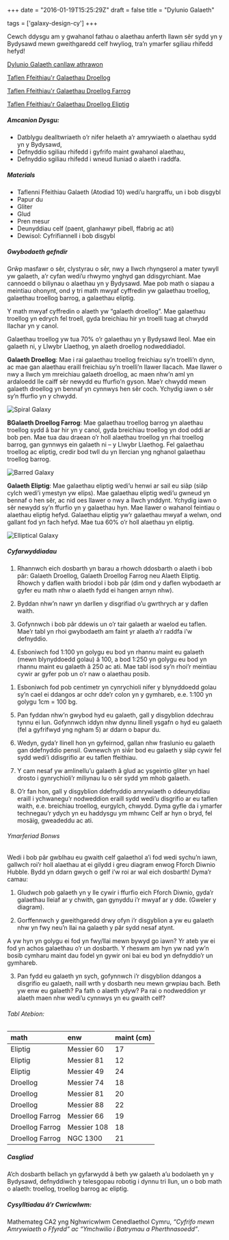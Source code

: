 +++
date = "2016-01-19T15:25:29Z"
draft = false
title = "Dylunio Galaeth"

tags = ['galaxy-design-cy']
+++

Cewch ddysgu am y gwahanol fathau o alaethau anferth llawn sêr sydd yn y Bydysawd mewn gweithgaredd celf hwyliog, tra’n ymarfer sgiliau rhifedd hefyd!

[Dylunio Galaeth canllaw athrawon](https://drive.google.com/open?id=1OhyovXcJgj3b2VVrDBudMahJvurG57_d)

[Taflen Ffeithiau'r Galaethau Droellog](https://drive.google.com/open?id=1VPTo9Hfi_pcZ9jYjN1j061v5WJTs4j-g)

[Taflen Ffeithiau'r Galaethau Droellog Farrog](https://drive.google.com/open?id=1JG-Qx0igpDVDNATz0QjTWlAXEjmFY6vs)

[Taflen Ffeithiau'r Galaethau Droellog Eliptig](https://drive.google.com/open?id=1ka3_l7zJAYJod6yYFDMqUY4DwY5GhXM2)

##### Amcanion Dysgu:

- Datblygu dealltwriaeth o’r nifer helaeth a’r amrywiaeth o alaethau sydd yn y Bydysawd,
- Defnyddio sgiliau rhifedd i gyfrifo maint gwahanol alaethau,
- Defnyddio sgiliau rhifedd i wneud lluniad o alaeth i raddfa.

##### Materials

- Taflenni Ffeithiau Galaeth (Atodiad 10) wedi’u hargraffu, un i bob disgybl
- Papur du
- Gliter
- Glud
- Pren mesur
- Deunyddiau celf (paent, glanhawyr pibell, ffabrig ac ati)
- Dewisol: Cyfrifiannell i bob disgybl

##### Gwybodaeth gefndir

Grŵp masfawr o sêr, clystyrau o sêr, nwy a llwch rhyngserol a mater tywyll yw galaeth, a’r cyfan wedi’u rhwymo ynghyd gan ddisgyrchiant. Mae cannoedd o biliynau o alaethau yn y Bydysawd. Mae pob math o siapau a meintiau ohonynt, ond y tri math mwyaf cyffredin yw galaethau troellog, galaethau troellog barrog, a galaethau eliptig.

Y math mwyaf cyffredin o alaeth yw “galaeth droellog”. Mae galaethau troellog yn edrych fel troell, gyda breichiau hir yn troelli tuag at chwydd llachar yn y canol. 
 
Galaethau troellog yw tua 70% o’r galaethau yn y Bydysawd lleol. Mae ein galaeth ni, y Llwybr Llaethog, yn alaeth droellog nodweddiadol. 

**Galaeth Droellog**: Mae i rai galaethau troellog freichiau sy’n troelli’n dynn, ac mae gan alaethau eraill freichiau sy’n troelli’n llawer llacach. Mae llawer o nwy a llwch ym mreichiau galaeth droellog, ac maen nhw’n aml yn ardaloedd lle caiff sêr newydd eu ffurfio’n gyson. Mae’r chwydd mewn galaeth droellog yn bennaf yn cynnwys hen sêr coch. Ychydig iawn o sêr sy’n ffurfio yn y chwydd.

![Spiral Galaxy](/images/spiral-galaxy.png)

**BGalaeth Droellog Farrog**: Mae galaethau troellog barrog yn alaethau troellog sydd â bar hir yn y canol, gyda breichiau troellog yn dod oddi ar bob pen. Mae tua dau draean o’r holl alaethau troellog yn rhai troellog barrog, gan gynnwys ein galaeth ni – y Llwybr Llaethog. Fel galaethau troellog ac eliptig, credir bod twll du yn llercian yng nghanol galaethau troellog barrog.

![Barred Galaxy](/images/barred-galaxy.png)

**Galaeth Eliptig**: Mae galaethau eliptig wedi’u henwi ar sail eu siâp (siâp cylch wedi’i ymestyn yw elíps). Mae galaethau eliptig wedi’u gwneud yn bennaf o hen sêr, ac nid oes llawer o nwy a llwch ynddynt. Ychydig iawn o sêr newydd sy’n ffurfio yn y galaethau hyn. Mae llawer o wahanol feintiau o alaethau eliptig hefyd. Galaethau eliptig yw’r galaethau mwyaf a welwn, ond gallant fod yn fach hefyd. Mae tua 60% o’r holl alaethau yn eliptig.

![Elliptical Galaxy](/images/elliptical-galaxy.png)

##### Cyfarwyddiadau

1) Rhannwch eich dosbarth yn barau a rhowch ddosbarth o alaeth i bob pâr: Galaeth Droellog, Galaeth Droellog Farrog neu Alaeth Eliptig. Rhowch y daflen waith briodol i bob pâr (dim ond y daflen wybodaeth ar gyfer eu math nhw o alaeth fydd ei hangen arnyn nhw).

2)	Byddan nhw’n nawr yn darllen y disgrifiad o’u gwrthrych ar y daflen waith.

3)	Gofynnwch i bob pâr ddewis un o’r tair galaeth ar waelod eu taflen. Mae’r tabl yn rhoi gwybodaeth am faint yr alaeth a’r raddfa i’w defnyddio.

4)	Esboniwch fod 1:100 yn golygu eu bod yn rhannu maint eu galaeth (mewn blynyddoedd golau) â 100, a bod 1:250 yn golygu eu bod yn rhannu maint eu galaeth â 250 ac ati. Mae tabl isod sy’n rhoi’r meintiau cywir ar gyfer pob un o’r naw o alaethau posib.
1.	Esboniwch fod pob centimetr yn cynrychioli nifer y blynyddoedd golau sy’n cael ei ddangos ar ochr dde’r colon yn y gymhareb, e.e. 1:100 yn golygu 1cm = 100 bg.  

5)	Pan fyddan nhw’n gwybod hyd eu galaeth, gall y disgyblion ddechrau tynnu ei lun. Gofynnwch iddyn nhw dynnu llinell ysgafn o hyd eu galaeth (fel a gyfrifwyd yng ngham 5) ar ddarn o bapur du.

6)	Wedyn, gyda’r llinell hon yn gyfeirnod, gallan nhw fraslunio eu galaeth gan ddefnyddio pensil. Gwnewch yn siŵr bod eu galaeth y siâp cywir fel sydd wedi’i ddisgrifio ar eu taflen ffeithiau. 

7)	Y cam nesaf yw amlinellu’u galaeth â glud ac ysgeintio gliter yn hael drosto i gynrychioli’r miliynau lu o sêr sydd ym mhob galaeth. 

8)	O’r fan hon, gall y disgyblion ddefnyddio amrywiaeth o ddeunyddiau eraill i ychwanegu’r nodweddion eraill sydd wedi’u disgrifio ar eu taflen waith, e.e. breichiau troellog, eurgylch, chwydd. Dyma gyfle da i ymarfer technegau’r ydych yn eu haddysgu ym mhwnc Celf ar hyn o bryd, fel mosäig, gweadeddu ac ati.

###### Ymarferiad Bonws

Wedi i bob pâr gwblhau eu gwaith celf galaethol a’i fod wedi sychu’n iawn, gallwch roi’r holl alaethau at ei gilydd i greu diagram enwog Fforch Diwnio Hubble. Bydd yn ddarn gwych o gelf i’w roi ar wal eich dosbarth! Dyma’r camau:

1) Gludwch pob galaeth yn y lle cywir i ffurfio eich Fforch Diwnio, gyda’r galaethau lleiaf ar y chwith, gan gynyddu i’r mwyaf ar y dde. (Gweler y diagram).

2) Gorffennwch y gweithgaredd drwy ofyn i’r disgyblion a yw eu galaeth nhw yn fwy neu’n llai na galaeth y pâr sydd nesaf atynt. 

A yw hyn yn golygu ei fod yn fwy/llai mewn bywyd go iawn? Yr ateb yw ei fod yn achos galaethau o’r un dosbarth. Y rheswm am hyn yw nad yw’n bosib cymharu maint dau fodel yn gywir oni bai eu bod yn defnyddio’r un gymhareb. 

3) Pan fydd eu galaeth yn sych, gofynnwch i’r disgyblion ddangos a disgrifio eu galaeth, naill wrth y dosbarth neu mewn grwpiau bach. Beth yw enw eu galaeth? Pa fath o alaeth ydyw? Pa rai o nodweddion yr alaeth maen nhw wedi’u cynnwys yn eu gwaith celf?


###### Tabl Atebion:

| math   | enw | maint (cm) |
|:--------------|:------------|:-----------------|
| Eliptig    | Messier 60  | 17               |
| Eliptig    | Messier 81  | 12               |
| Eliptig    | Messier 49  | 24               |
| Droellog        | Messier 74  | 18               |
| Droellog        | Messier 81  | 20               |
| Droellog        | Messier 88  | 22               |
| Droellog Farrog | Messier 66  | 19               |
| Droellog Farrog | Messier 108 | 18               |
| Droellog Farrog | NGC 1300    | 21               |

##### Casgliad

A’ch dosbarth bellach yn gyfarwydd â beth yw galaeth a’u bodolaeth yn y Bydysawd, defnyddiwch y telesgopau robotig i dynnu tri llun, un o bob math o alaeth: troellog, troellog barrog ac eliptig. 

##### Cysylltiadau â’r Cwricwlwm:

Mathemateg CA2 yng Nghwricwlwm Cenedlaethol Cymru, *“Cyfrifo mewn Amrywiaeth o Ffyrdd” ac “Ymchwilio i Batrymau a Pherthnasoedd”*.
